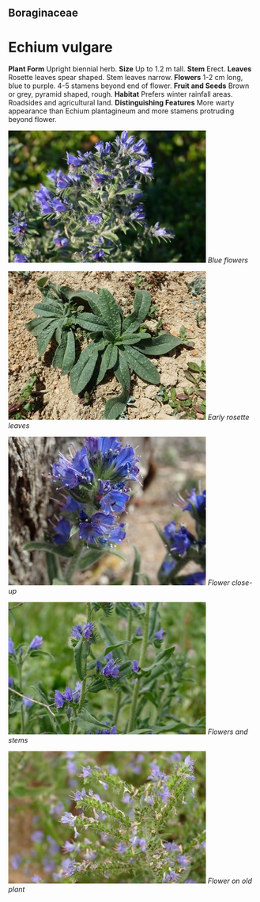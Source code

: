 ## Boraginaceae
# Echium vulgare

**Plant Form** Upright biennial herb. **Size** Up to 1.2 m tall. **Stem** Erect. **Leaves** Rosette leaves spear shaped. Stem leaves narrow. **Flowers** 1-2 cm long, blue to purple. 4-5 stamens beyond end of flower. **Fruit and Seeds** Brown or grey, pyramid shaped, rough. **Habitat** Prefers winter rainfall areas. Roadsides and agricultural land. **Distinguishing Features** More warty appearance than Echium plantagineum and more stamens protruding beyond flower.


![Blue flowers](158_P1020004.jpg)
 *Blue flowers* 

![Early rosette leaves](806_PB200983.jpg)
 *Early rosette leaves* 

![Flower close-up](1208_PA304085.jpg)
 *Flower close-up* 

![Flowers and stems](8194_P6880230.jpg)
 *Flowers and stems* 

![Flower on old plant](74040_P7060826.jpg)
 *Flower on old plant* 


